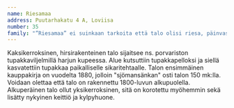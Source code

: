 ```yaml
---
name: Riesamaa
address: Puutarhakatu 4 A, Loviisa
number: 35
family: "”Riesamaa” ei suinkaan tarkoita että talo olisi riesa, päinvastoin. Vielä 19 vuoden jälkeenkin talon asukkaat Kati Forss-Lounamaa ja Markku Lounamaa nauttivat olostaan päivittäin. \n– Riesa oli pieni ensimmäinen rakkaus-koirani, kertoo Kati. Vietimme häämmekin tässä talossa. Nyt olemme eläkkeellä. Markku on neljännen polven stadilainen, entinen purjehtija, Kati taas etelä-Pohjanmaalta, naivisti-maalari. Lapsuudesta asti Kati on rakastanut vanhoja esineitä.\n– Niissä ovat sekä tarina että tunne läsnä. Ne elävät jo itsessään. Talossa kylpuhuone uusittiin jo heti alussa, sen jälkeen ei remontteja ennen vuosia 2016-17. Ulkokatto maalattu, vesikourut uusittu, lattia vaihdettu ja tehty täysi remontti entiseen saunarakennukseen.\n– Itse hoidamme vain puutarhaa, ei remontteja. Pikkukaupungin ihanassa hengessä elämme onnellisina elämämme loppuun asti."
---
```

Kaksikerroksinen, hirsirakenteinen talo sijaitsee ns. porvariston tupakkaviljelmillä harjun kupeessa. Alue kutsuttiin tupakkapelloksi ja siellä kasvatettiin tupakkaa paikalliselle sikaritehtaalle. Talon ensimmäinen kauppakirja on vuodelta 1880, jolloin "sjömansänkan" osti talon 150 mk:lla. Voidaan olettaa että talo on rakennettu 1800-luvun alkupuolella. Alkuperäinen talo ollut yksikerroksinen, sitä on korotettu myöhemmin sekä lisätty nykyinen keittiö ja kylpyhuone.
